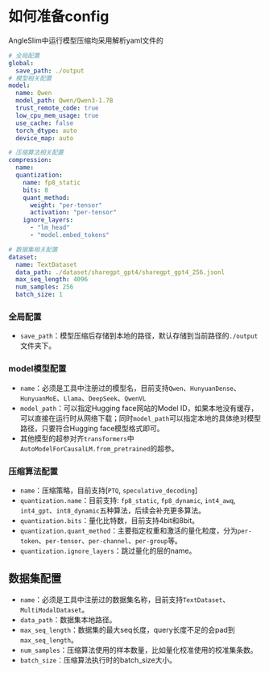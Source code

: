 # 如何准备config

AngleSlim中运行模型压缩均采用解析yaml文件的

```yaml
# 全局配置
global:
  save_path: ./output
# 模型相关配置
model:
  name: Qwen
  model_path: Qwen/Qwen3-1.7B
  trust_remote_code: true
  low_cpu_mem_usage: true
  use_cache: false
  torch_dtype: auto
  device_map: auto

# 压缩算法相关配置
compression:
  name: 
  quantization:
    name: fp8_static
    bits: 8
    quant_method:
      weight: "per-tensor"
      activation: "per-tensor"
    ignore_layers:
      - "lm_head"
      - "model.embed_tokens"

# 数据集相关配置
dataset:
  name: TextDataset
  data_path: ./dataset/sharegpt_gpt4/sharegpt_gpt4_256.jsonl
  max_seq_length: 4096
  num_samples: 256
  batch_size: 1

```

### 全局配置

- `save_path`：模型压缩后存储到本地的路径，默认存储到当前路径的`./output`文件夹下。

### model模型配置

- `name`：必须是工具中注册过的模型名，目前支持`Qwen`、`HunyuanDense`、`HunyuanMoE`、`Llama`、`DeepSeek`、`QwenVL`
- `model_path`：可以指定Hugging face网站的Model ID，如果本地没有缓存，可以直接在运行时从网络下载；同时`model_path`可以指定本地的具体绝对模型路径，只要符合Hugging face模型格式即可。
- 其他模型的超参对齐`transformers`中`AutoModelForCausalLM.from_pretrained`的超参。

### 压缩算法配置

- `name`：压缩策略，目前支持[`PTQ`, `speculative_decoding`]
- `quantization.name`：目前支持: `fp8_static`, `fp8_dynamic`, `int4_awq`, `int4_gpt`、`int8_dynamic`五种算法，后续会补充更多算法。
- `quantization.bits`：量化比特数，目前支持4bit和8bit。
- `quantization.quant_method`：主要指定权重和激活的量化粒度，分为`per-token`、`per-tensor`、`per-channel`、`per-group`等。
- `quantization.ignore_layers`：跳过量化的层的name。

## 数据集配置

- `name`：必须是工具中注册过的数据集名称，目前支持`TextDataset`、`MultiModalDataset`。
- `data_path`：数据集本地路径。
- `max_seq_length`：数据集的最大seq长度，query长度不足的会pad到`max_seq_length`。
- `num_samples`：压缩算法使用的样本数量，比如量化校准使用的校准集条数。
- `batch_size`：压缩算法执行时的batch_size大小。